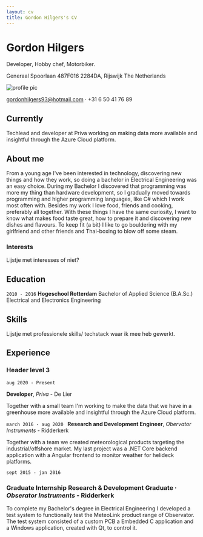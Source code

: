 ```yaml
---
layout: cv
title: Gordon Hilgers's CV
---
```

# Gordon Hilgers
Developer, Hobby chef, Motorbiker.

Generaal Spoorlaan 487F016
2284DA, Rijswijk
The Netherlands

![profile pic](https://media.licdn.com/dms/image/C4E03AQF1_4xvN0RQEw/profile-displayphoto-shrink_800_800/0/1601286791799?e=1681948800&v=beta&t=poHmjwE5XM_xJriZ_8dq6cWdLCqk3_N9UYCz_lb3HaE)

<a href="gordonhilgers93@hotmail.com">gordonhilgers93@hotmail.com</a> · +31 6 50 41 76 89


## Currently

Techlead and developer at Priva working on making data more available and insightful through the Azure Cloud platform. 

## About me

From a young age I've been interested in technology, discovering new things and how they work, so doing a bachelor in Electrical Engineering was an easy choice. During my Bachelor I discovered that programming was more my thing than hardware development, so I gradually moved towards programming and higher programming languages, like C# which I work most often with.
Besides my work I love food, friends and cooking, preferably all together. With these things I have the same curiosity, I want to know what makes food taste great, how to prepare it and discovering new dishes and flavours. To keep fit (a bit) I like to go bouldering with my girlfriend and other friends and Thai-boxing to blow off some steam. 


### Interests
Lijstje met interesses of niet?


## Education

`2010 - 2016`
__Hogeschool Rotterdam__ 
Bachelor of Applied Science (B.A.Sc.) Electrical and Electronics Engineering


## Skills

Lijstje met professionele skills/ techstack waar ik mee heb gewerkt.


## Experience

### Header level 3
`aug 2020 - Present`

__Developer__, *Priva* - De Lier

Together with a small team I'm working to make the data that we have in a greenhouse more available and insightful through the Azure Cloud platform.

`march 2016 - aug 2020 `
__Research and Development Engineer__, *Obervator Instruments* - Ridderkerk

Together with a team we created meteorological products targeting the industrial/offshore market. My last project was a .NET Core backend application with a Angular frontend to monitor weather for helideck platforms.

`sept 2015 - jan 2016`
### __Graduate Internship Research & Development Graduate__ · *Obserator Instruments* - Ridderkerk
To complete my Bachelor's degree in Electrical Engineering I developed a test system to functionally test the MeteoLink product range of Observator. The test system consisted of a custom PCB a Embedded C application and a Windows application, created with Qt, to control it.


<!-- ### Footer

Last updated: May 2013 -->


